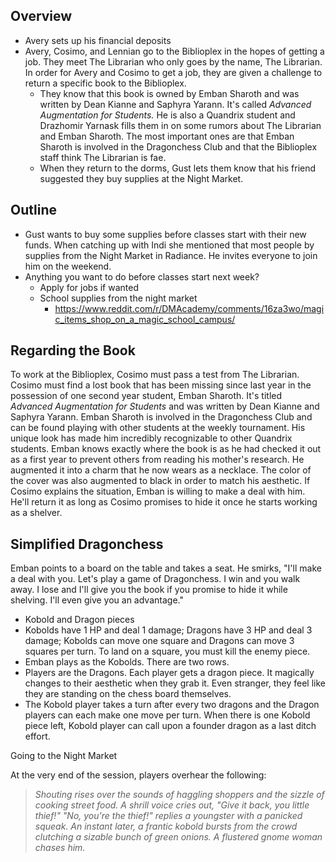 ## Overview
- Avery sets up his financial deposits
- Avery, Cosimo, and Lennian go to the Biblioplex in the hopes of getting a job. They meet The Librarian who only goes by the name, The Librarian. In order for Avery and Cosimo to get a job, they are given a challenge to return a specific book to the Biblioplex.
	- They know that this book is owned by Emban Sharoth and was written by Dean Kianne and Saphyra Yarann. It's called *Advanced Augmentation for Students.* He is also a Quandrix student and Drazhomir Yarnask fills them in on some rumors about The Librarian and Emban Sharoth. The most important ones are that Emban Sharoth is involved in the Dragonchess Club and that the Biblioplex staff think The Librarian is fae.
	- When they return to the dorms, Gust lets them know that his friend suggested they buy supplies at the Night Market.

## Outline
- Gust wants to buy some supplies before classes start with their new funds. When catching up with Indi she mentioned that most people by supplies from the Night Market in Radiance. He invites everyone to join him on the weekend.
- Anything you want to do before classes start next week?
	- Apply for jobs if wanted
	- School supplies from the night market
		- https://www.reddit.com/r/DMAcademy/comments/16za3wo/magic_items_shop_on_a_magic_school_campus/


## Regarding the Book
To work at the Biblioplex, Cosimo must pass a test from The Librarian. Cosimo must find a lost book that has been missing since last year in the possession of one second year student, Emban Sharoth. It's titled *Advanced Augmentation for Students* and was written by Dean Kianne and Saphyra Yarann. Emban Sharoth is involved in the Dragonchess Club and can be found playing with other students at the weekly tournament. His unique look has made him incredibly recognizable to other Quandrix students. Emban knows exactly where the book is as he had checked it out as a first year to prevent others from reading his mother's research. He augmented it into a charm that he now wears as a necklace. The color of the cover was also augmented to black in order to match his aesthetic. If Cosimo explains the situation, Emban is willing to make a deal with him. He'll return it as long as Cosimo promises to hide it once he starts working as a shelver.

## Simplified Dragonchess
Emban points to a board on the table and takes a seat. He smirks, "I'll make a deal with you. Let's play a game of Dragonchess. I win and you walk away. I lose and I'll give you the book if you promise to hide it while shelving. I'll even give you an advantage."
- Kobold and Dragon pieces
- Kobolds have 1 HP and deal 1 damage; Dragons have 3 HP and deal 3 damage; Kobolds can move one square and Dragons can move 3 squares per turn. To land on a square, you must kill the enemy piece.
- Emban plays as the Kobolds. There are two rows.  
- Players are the Dragons. Each player gets a dragon piece. It magically changes to their aesthetic when they grab it. Even stranger, they feel like they are standing on the chess board themselves.
- The Kobold player takes a turn after every two dragons and the Dragon players can each make one move per turn. When there is one Kobold piece left, Kobold player can call upon a founder dragon as a last ditch effort.

Going to the Night Market


At the very end of the session, players overhear the following:
> *Shouting rises over the sounds of haggling shoppers and the sizzle of cooking street food. A shrill voice cries out, "Give it back, you little thief!"*
> *"No, you're the thief!" replies a youngster with a panicked squeak. An instant later, a frantic kobold bursts from the crowd clutching a sizable bunch of green onions. A flustered gnome woman chases him.*